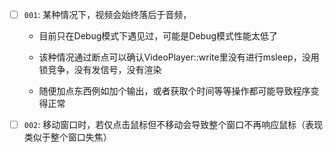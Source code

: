 - [ ] `001`: 某种情况下，视频会始终落后于音频，

     - 目前只在Debug模式下遇见过，可能是Debug模式性能太低了

     - 该种情况通过断点可以确认VideoPlayer::write里没有进行msleep，没用锁竞争，没有发信号，没有渲染
     - 随便加点东西例如加个输出，或者获取个时间等等操作都可能导致程序变得正常

- [ ] `002`: 移动窗口时，若仅点击鼠标但不移动会导致整个窗口不再响应鼠标（表现类似于整个窗口失焦）